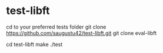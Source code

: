 # test-libft

cd to your preferred tests folder
git clone https://github.com/saugustu42/test-libft.git
git clone <your-vogsphere-repo> eval-libft

cd test-libft
make
./test
